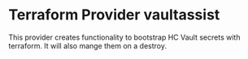 # Terraform Provider vaultassist

This provider creates functionality to bootstrap HC Vault secrets with terraform. 
It will also mange them on a destroy.
